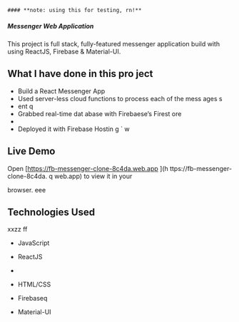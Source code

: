     #### **note: using this for testing, rn!**

##### Messenger Web Application 

This project is full stack, fully-featured messenger application build with using ReactJS, Firebase & Material-UI.

                 
## What I have done in this pro ject            
                  
                
- Build a React Messenger App                   
- Used server-less cloud functions to process each of the mess  ages s      
- ent           q           
- Grabbed real-time dat abase        with   Firebaese’s Firest  ore             
-               
- Deployed it with Firebase Hostin    g                                        `              w
                                                                   
## Live Demo                                                                                                                                                                                                
Open [https://fb-messenger-clone-8c4da.web.app  ](h ttps://fb-messenger-clone-8c4da. q
web.app) to view it in your       
        
browser.                            eee                
                                    
## Technologies Used              
xxzz      ff
- JavaScript                                              
- ReactJS                               
-               



- HTML/CSS
- Firebaseq 
- Material-UI   



      

